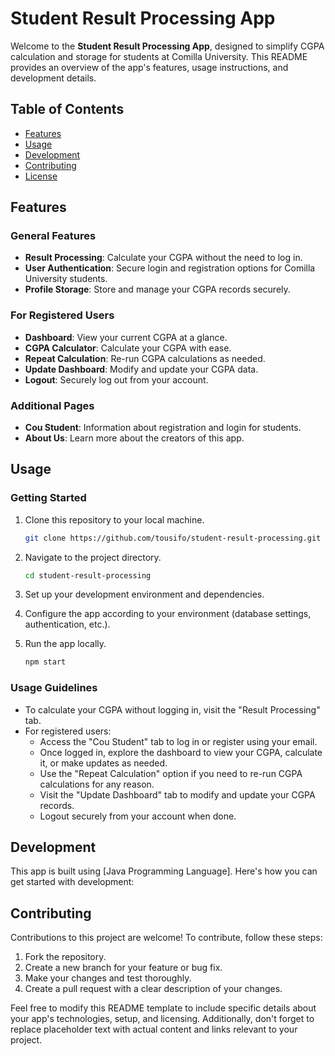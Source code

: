 
# Student Result Processing App

Welcome to the **Student Result Processing App**, designed to simplify CGPA calculation and storage for students at Comilla University. This README provides an overview of the app's features, usage instructions, and development details.

## Table of Contents
- [Features](#features)
- [Usage](#usage)
- [Development](#development)
- [Contributing](#contributing)
- [License](#license)

## Features

### General Features

- **Result Processing**: Calculate your CGPA without the need to log in.
- **User Authentication**: Secure login and registration options for Comilla University students.
- **Profile Storage**: Store and manage your CGPA records securely.

### For Registered Users

- **Dashboard**: View your current CGPA at a glance.
- **CGPA Calculator**: Calculate your CGPA with ease.
- **Repeat Calculation**: Re-run CGPA calculations as needed.
- **Update Dashboard**: Modify and update your CGPA data.
- **Logout**: Securely log out from your account.

### Additional Pages

- **Cou Student**: Information about registration and login for students.
- **About Us**: Learn more about the creators of this app.

## Usage

### Getting Started

1. Clone this repository to your local machine.
   ```bash
   git clone https://github.com/tousifo/student-result-processing.git
   ```

2. Navigate to the project directory.
   ```bash
   cd student-result-processing
   ```

3. Set up your development environment and dependencies.

4. Configure the app according to your environment (database settings, authentication, etc.).

5. Run the app locally.
   ```bash
   npm start
   ```

### Usage Guidelines

- To calculate your CGPA without logging in, visit the "Result Processing" tab.
- For registered users:
  - Access the "Cou Student" tab to log in or register using your email.
  - Once logged in, explore the dashboard to view your CGPA, calculate it, or make updates as needed.
  - Use the "Repeat Calculation" option if you need to re-run CGPA calculations for any reason.
  - Visit the "Update Dashboard" tab to modify and update your CGPA records.
  - Logout securely from your account when done.

## Development

This app is built using [Java Programming Language]. Here's how you can get started with development:


## Contributing

Contributions to this project are welcome! To contribute, follow these steps:

1. Fork the repository.
2. Create a new branch for your feature or bug fix.
3. Make your changes and test thoroughly.
4. Create a pull request with a clear description of your changes.


Feel free to modify this README template to include specific details about your app's technologies, setup, and licensing. Additionally, don't forget to replace placeholder text with actual content and links relevant to your project.
